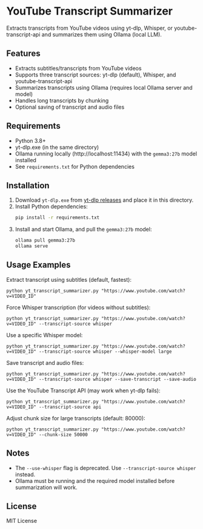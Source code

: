 # YouTube Transcript Summarizer

Extracts transcripts from YouTube videos using yt-dlp, Whisper, or youtube-transcript-api and summarizes them using Ollama (local LLM).

## Features
- Extracts subtitles/transcripts from YouTube videos
- Supports three transcript sources: yt-dlp (default), Whisper, and youtube-transcript-api
- Summarizes transcripts using Ollama (requires local Ollama server and model)
- Handles long transcripts by chunking
- Optional saving of transcript and audio files

## Requirements
- Python 3.8+
- yt-dlp.exe (in the same directory)
- Ollama running locally (http://localhost:11434) with the `gemma3:27b` model installed
- See `requirements.txt` for Python dependencies

## Installation
1. Download `yt-dlp.exe` from [yt-dlp releases](https://github.com/yt-dlp/yt-dlp/releases) and place it in this directory.
2. Install Python dependencies:
   ```sh
   pip install -r requirements.txt
   ```
3. Install and start Ollama, and pull the `gemma3:27b` model:
   ```sh
   ollama pull gemma3:27b
   ollama serve
   ```

## Usage Examples

Extract transcript using subtitles (default, fastest):
```
python yt_transcript_summarizer.py "https://www.youtube.com/watch?v=VIDEO_ID"
```

Force Whisper transcription (for videos without subtitles):
```
python yt_transcript_summarizer.py "https://www.youtube.com/watch?v=VIDEO_ID" --transcript-source whisper
```

Use a specific Whisper model:
```
python yt_transcript_summarizer.py "https://www.youtube.com/watch?v=VIDEO_ID" --transcript-source whisper --whisper-model large
```

Save transcript and audio files:
```
python yt_transcript_summarizer.py "https://www.youtube.com/watch?v=VIDEO_ID" --transcript-source whisper --save-transcript --save-audio
```

Use the YouTube Transcript API (may work when yt-dlp fails):
```
python yt_transcript_summarizer.py "https://www.youtube.com/watch?v=VIDEO_ID" --transcript-source api
```

Adjust chunk size for large transcripts (default: 80000):
```
python yt_transcript_summarizer.py "https://www.youtube.com/watch?v=VIDEO_ID" --chunk-size 50000
```

## Notes
- The `--use-whisper` flag is deprecated. Use `--transcript-source whisper` instead.
- Ollama must be running and the required model installed before summarization will work.

## License
MIT License
